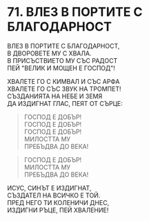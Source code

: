 # 71. ВЛЕЗ В ПОРТИТЕ С БЛАГОДАРНОСТ  
  
ВЛЕЗ В ПОРТИТЕ С БЛАГОДАРНОСТ,  
В ДВОРОВЕТЕ МУ С ХВАЛА.  
В ПРИСЪСТВИЕТО МУ СЪС РАДОСТ  
ПЕЙ "ВЕЛИК И МОЩЕН Е ГОСПОД"!  
  
ХВАЛЕТЕ ГО С КИМВАЛ И СЪС АРФА  
ХВАЛЕТЕ ГО СЪС ЗВУК НА ТРОМПЕТ!  
СЪЗДАНИЯТА НА НЕБЕ И ЗЕМЯ  
ДА ИЗДИГНАТ ГЛАС, ПЕЯТ ОТ СЪРЦЕ:  
  
> ГОСПОД Е ДОБЪР!  
> ГОСПОД Е ДОБЪР!  
> ГОСПОД Е ДОБЪР!  
> МИЛОСТТА МУ  
> ПРЕБЪДВА ДО ВЕКА!  
  
> ГОСПОД Е ДОБЪР!  
> МИЛОСТТА МУ  
> ПРЕБЪДВА ДО ВЕКА!  
 
ИСУС, СИНЪТ Е ИЗДИГНАТ,  
СЪЗДАТЕЛ НА ВСИЧКО Е ТОЙ.  
ПРЕД НЕГО ТИ КОЛЕНИЧИ ДНЕС,  
ИЗДИГНИ РЪЦЕ, ПЕЙ ХВАЛЕНИЕ!  


<DownloadsButton pdf="/pdf/71-vlez-v-portite.pdf" />

<DownloadChordsButton pdf="/chords/71-vlez-v-portite_akord.pdf"/>
